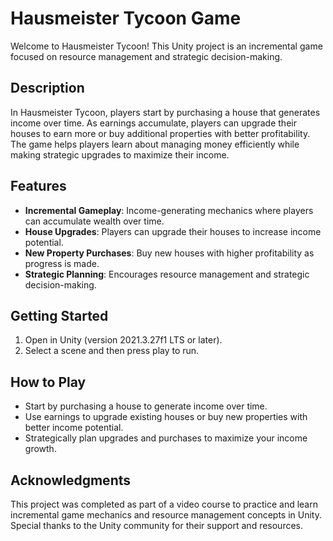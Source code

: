 # Hausmeister Tycoon Game

Welcome to Hausmeister Tycoon! This Unity project is an incremental game focused on resource management and strategic decision-making.

## Description

In Hausmeister Tycoon, players start by purchasing a house that generates income over time. As earnings accumulate, players can upgrade their houses to earn more or buy additional properties with better profitability. The game helps players learn about managing money efficiently while making strategic upgrades to maximize their income.

## Features

- **Incremental Gameplay**: Income-generating mechanics where players can accumulate wealth over time.
- **House Upgrades**: Players can upgrade their houses to increase income potential.
- **New Property Purchases**: Buy new houses with higher profitability as progress is made.
- **Strategic Planning**: Encourages resource management and strategic decision-making.

## Getting Started

1. Open in Unity (version 2021.3.27f1 LTS or later).
2. Select a scene and then press play to run.

## How to Play

- Start by purchasing a house to generate income over time.
- Use earnings to upgrade existing houses or buy new properties with better income potential.
- Strategically plan upgrades and purchases to maximize your income growth.

## Acknowledgments

This project was completed as part of a video course to practice and learn incremental game mechanics and resource management concepts in Unity. Special thanks to the Unity community for their support and resources.

